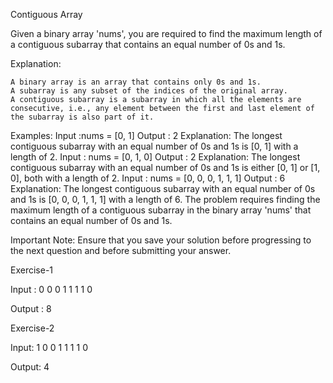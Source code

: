 
Contiguous Array

Given a binary array 'nums', you are required to find the maximum length of a contiguous subarray that contains an equal number of 0s and 1s.

Explanation:

    A binary array is an array that contains only 0s and 1s.
    A subarray is any subset of the indices of the original array.
    A contiguous subarray is a subarray in which all the elements are consecutive, i.e., any element between the first and last element of the subarray is also part of it.

Examples:
Input		:nums = [0, 1]
Output	: 2
Explanation: The longest contiguous subarray with an equal number of 0s and 1s is [0, 1] with a length of 2.
Input		: nums = [0, 1, 0]
Output	: 2
Explanation: The longest contiguous subarray with an equal number of 0s and 1s is either [0, 1] or [1, 0], both with a length of 2.
Input		: nums = [0, 0, 0, 1, 1, 1]
Output	: 6
Explanation: The longest contiguous subarray with an equal number of 0s and 1s is [0, 0, 0, 1, 1, 1] with a length of 6.
The problem requires finding the maximum length of a contiguous subarray in the binary array 'nums' that contains an equal number of 0s and 1s.

Important Note: Ensure that you save your solution before progressing to the next question and  before submitting your answer.

Exercise-1

Input : 
0 0 0 1 1 1 1 0

Output :
8

Exercise-2

Input:
1 0 0 1 1 1 1 0

Output:
4



